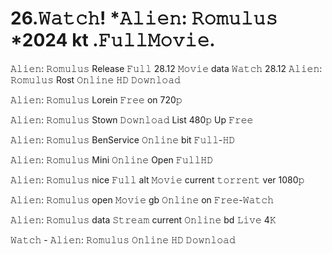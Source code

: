 # 26.𝚆𝚊𝚝𝚌𝚑! *𝙰𝚕𝚒𝚎𝚗: 𝚁𝚘𝚖𝚞𝚕𝚞𝚜 *2024 kt .𝙵𝚞𝚕𝚕𝙼𝚘𝚟𝚒𝚎. 
𝙰𝚕𝚒𝚎𝚗: 𝚁𝚘𝚖𝚞𝚕𝚞𝚜 Release 𝙵𝚞𝚕𝚕 28.12 𝙼𝚘𝚟𝚒𝚎 data
𝚆𝚊𝚝𝚌𝚑 28.12 𝙰𝚕𝚒𝚎𝚗: 𝚁𝚘𝚖𝚞𝚕𝚞𝚜 Rost 𝙾𝚗𝚕𝚒𝚗𝚎 𝙷𝙳 𝙳𝚘𝚠𝚗𝚕𝚘𝚊𝚍

𝙰𝚕𝚒𝚎𝚗: 𝚁𝚘𝚖𝚞𝚕𝚞𝚜 Lorein 𝙵𝚛𝚎𝚎 on 720𝚙

𝙰𝚕𝚒𝚎𝚗: 𝚁𝚘𝚖𝚞𝚕𝚞𝚜 Stown 𝙳𝚘𝚠𝚗𝚕𝚘𝚊𝚍 List 480𝚙 Up 𝙵𝚛𝚎𝚎

𝙰𝚕𝚒𝚎𝚗: 𝚁𝚘𝚖𝚞𝚕𝚞𝚜 BenService 𝙾𝚗𝚕𝚒𝚗𝚎 bit 𝙵𝚞𝚕𝚕-𝙷𝙳

𝙰𝚕𝚒𝚎𝚗: 𝚁𝚘𝚖𝚞𝚕𝚞𝚜 Mini 𝙾𝚗𝚕𝚒𝚗𝚎 Open 𝙵𝚞𝚕𝚕𝙷𝙳 

𝙰𝚕𝚒𝚎𝚗: 𝚁𝚘𝚖𝚞𝚕𝚞𝚜 nice 𝙵𝚞𝚕𝚕 alt 𝙼𝚘𝚟𝚒𝚎 current 𝚝𝚘𝚛𝚛𝚎𝚗𝚝 ver 1080𝚙

𝙰𝚕𝚒𝚎𝚗: 𝚁𝚘𝚖𝚞𝚕𝚞𝚜 open 𝙼𝚘𝚟𝚒𝚎 gb 𝙾𝚗𝚕𝚒𝚗𝚎 on 𝙵𝚛𝚎𝚎-𝚆𝚊𝚝𝚌𝚑

𝙰𝚕𝚒𝚎𝚗: 𝚁𝚘𝚖𝚞𝚕𝚞𝚜 data 𝚂𝚝𝚛𝚎𝚊𝚖 current 𝙾𝚗𝚕𝚒𝚗𝚎 bd 𝙻𝚒𝚟𝚎 4𝙺

𝚆𝚊𝚝𝚌𝚑 - 𝙰𝚕𝚒𝚎𝚗: 𝚁𝚘𝚖𝚞𝚕𝚞𝚜 𝙾𝚗𝚕𝚒𝚗𝚎 𝙷𝙳 𝙳𝚘𝚠𝚗𝚕𝚘𝚊𝚍
